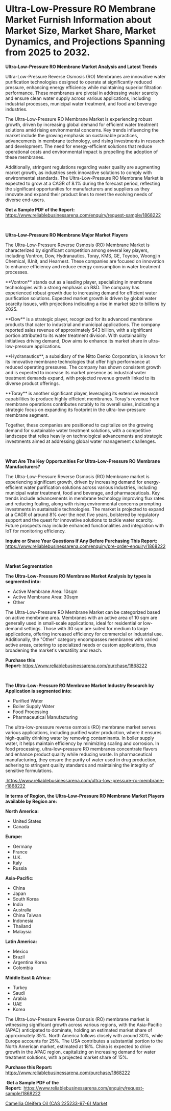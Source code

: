 <p><h1>Ultra-Low-Pressure RO Membrane Market Furnish Information about Market Size, Market Share, Market Dynamics, and Projections Spanning from 2025 to 2032.</h1></p><p><strong>Ultra-Low-Pressure RO Membrane Market Analysis and Latest Trends</strong></p>
<p><p>Ultra-Low-Pressure Reverse Osmosis (RO) Membranes are innovative water purification technologies designed to operate at significantly reduced pressure, enhancing energy efficiency while maintaining superior filtration performance. These membranes are pivotal in addressing water scarcity and ensure clean water supply across various applications, including industrial processes, municipal water treatment, and food and beverage industries.</p><p>The Ultra-Low-Pressure RO Membrane Market is experiencing robust growth, driven by increasing global demand for efficient water treatment solutions amid rising environmental concerns. Key trends influencing the market include the growing emphasis on sustainable practices, advancements in membrane technology, and rising investments in research and development. The need for energy-efficient solutions that reduce operational costs and environmental impact is propelling the adoption of these membranes.</p><p>Additionally, stringent regulations regarding water quality are augmenting market growth, as industries seek innovative solutions to comply with environmental standards. The Ultra-Low-Pressure RO Membrane Market is expected to grow at a CAGR of 8.1% during the forecast period, reflecting the significant opportunities for manufacturers and suppliers as they innovate and expand their product lines to meet the evolving needs of diverse end-users.</p></p>
<p><strong>Get a Sample PDF of the Report:&nbsp;</strong> <a href="https://www.reliablebusinessarena.com/enquiry/request-sample/1868222?utm_campaign=2647&utm_medium=2&utm_source=Github&utm_content=ia&utm_term=03042025&utm_id=ultra-low-pressure-ro-membrane">https://www.reliablebusinessarena.com/enquiry/request-sample/1868222</a></p>
<p>&nbsp;</p>
<p><strong>Ultra-Low-Pressure RO Membrane Major Market Players</strong></p>
<p><p>The Ultra-Low-Pressure Reverse Osmosis (RO) Membrane Market is characterized by significant competition among several key players, including Vontron, Dow, Hydranautics, Toray, KMS, GE, Toyobo, Woongjin Chemical, IUnit, and Hearnest. These companies are focused on innovation to enhance efficiency and reduce energy consumption in water treatment processes.</p><p>**Vontron** stands out as a leading player, specializing in membrane technologies with a strong emphasis on R&D. The company has experienced robust growth due to increasing demand for efficient water purification solutions. Expected market growth is driven by global water scarcity issues, with projections indicating a rise in market size to billions by 2025.</p><p>**Dow** is a strategic player, recognized for its advanced membrane products that cater to industrial and municipal applications. The company reported sales revenue of approximately $43 billion, with a significant portion attributed to its water treatment division. With sustainability initiatives driving demand, Dow aims to enhance its market share in ultra-low-pressure applications.</p><p>**Hydranautics**, a subsidiary of the Nitto Denko Corporation, is known for its innovative membrane technologies that offer high performance at reduced operating pressures. The company has shown consistent growth and is expected to increase its market presence as industrial water treatment demands expand, with projected revenue growth linked to its diverse product offerings.</p><p>**Toray** is another significant player, leveraging its extensive research capabilities to produce highly efficient membranes. Toray's revenue from membrane operations contributes notably to its overall sales, indicating a strategic focus on expanding its footprint in the ultra-low-pressure membrane segment.</p><p>Together, these companies are positioned to capitalize on the growing demand for sustainable water treatment solutions, with a competitive landscape that relies heavily on technological advancements and strategic investments aimed at addressing global water management challenges.</p></p>
<p>&nbsp;</p>
<p><strong>What Are The Key Opportunities For Ultra-Low-Pressure RO Membrane Manufacturers?</strong></p>
<p><p>The Ultra-Low-Pressure Reverse Osmosis (RO) Membrane market is experiencing significant growth, driven by increasing demand for energy-efficient water purification solutions across various industries, including municipal water treatment, food and beverage, and pharmaceuticals. Key trends include advancements in membrane technology improving flux rates and reducing fouling, along with rising environmental concerns prompting investments in sustainable technologies. The market is projected to expand at a CAGR of around 8% over the next five years, bolstered by regulatory support and the quest for innovative solutions to tackle water scarcity. Future prospects may include enhanced functionalities and integration with IoT for monitoring efficiency.</p></p>
<p><strong>Inquire or Share Your Questions If Any Before Purchasing This Report:</strong> <a href="https://www.reliablebusinessarena.com/enquiry/pre-order-enquiry/1868222?utm_campaign=2647&utm_medium=2&utm_source=Github&utm_content=ia&utm_term=03042025&utm_id=ultra-low-pressure-ro-membrane">https://www.reliablebusinessarena.com/enquiry/pre-order-enquiry/1868222</a></p>
<p>&nbsp;</p>
<p><strong>Market Segmentation</strong></p>
<p><strong>The Ultra-Low-Pressure RO Membrane Market Analysis by types is segmented into:</strong></p>
<p><ul><li>Active Membrane Area: 10sqm</li><li>Active Membrane Area: 30sqm</li><li>Other</li></ul></p>
<p><p>The Ultra-Low-Pressure RO Membrane Market can be categorized based on active membrane area. Membranes with an active area of 10 sqm are generally used in small-scale applications, ideal for residential or low-demand settings. Those with 30 sqm are suited for medium to large applications, offering increased efficiency for commercial or industrial use. Additionally, the "Other" category encompasses membranes with varied active areas, catering to specialized needs or custom applications, thus broadening the market's versatility and reach.</p></p>
<p><strong>Purchase this Report:&nbsp;</strong><a href="https://www.reliablebusinessarena.com/purchase/1868222?utm_campaign=2647&utm_medium=2&utm_source=Github&utm_content=ia&utm_term=03042025&utm_id=ultra-low-pressure-ro-membrane">https://www.reliablebusinessarena.com/purchase/1868222</a></p>
<p>&nbsp;</p>
<p><strong>The Ultra-Low-Pressure RO Membrane Market Industry Research by Application is segmented into:</strong></p>
<p><ul><li>Purified Water</li><li>Boiler Supply Water</li><li>Food Processing</li><li>Pharmaceutical Manufacturing</li></ul></p>
<p><p>The ultra-low-pressure reverse osmosis (RO) membrane market serves various applications, including purified water production, where it ensures high-quality drinking water by removing contaminants. In boiler supply water, it helps maintain efficiency by minimizing scaling and corrosion. In food processing, ultra-low-pressure RO membranes concentrate flavors and enhance product quality while reducing waste. In pharmaceutical manufacturing, they ensure the purity of water used in drug production, adhering to stringent quality standards and maintaining the integrity of sensitive formulations.</p></p>
<p><a href="https://www.reliablebusinessarena.com/ultra-low-pressure-ro-membrane-r1868222?utm_campaign=2647&utm_medium=2&utm_source=Github&utm_content=ia&utm_term=03042025&utm_id=ultra-low-pressure-ro-membrane">&nbsp;https://www.reliablebusinessarena.com/ultra-low-pressure-ro-membrane-r1868222</a></p>
<p><strong>In terms of Region, the Ultra-Low-Pressure RO Membrane Market Players available by Region are:</strong></p>
<p>
    <p> <strong> North America: </strong>
        <ul>
            <li>United States</li>
            <li>Canada</li>
        </ul>
        </p> 
    <p> <strong> Europe: </strong>
        <ul>
            <li>Germany</li>
            <li>France</li>
            <li>U.K.</li>
            <li>Italy</li>
            <li>Russia</li>
        </ul>
        </p> 
    <p> <strong> Asia-Pacific: </strong>
        <ul>
            <li>China</li>
            <li>Japan</li>
            <li>South Korea</li>
            <li>India</li>
            <li>Australia</li>
            <li>China Taiwan</li>
            <li>Indonesia</li>
            <li>Thailand</li>
            <li>Malaysia</li>
        </ul>
        </p> 
    <p> <strong> Latin America: </strong>
        <ul>
            <li>Mexico</li>
            <li>Brazil</li>
            <li>Argentina Korea</li>
            <li>Colombia</li>
        </ul>
        </p> 
    <p> <strong> Middle East & Africa: </strong>
        <ul>
            <li>Turkey</li>
            <li>Saudi</li>
            <li>Arabia</li>
            <li>UAE</li>
            <li>Korea</li>
        </ul>
    </p>
    </p>
<p><p>The Ultra-Low-Pressure Reverse Osmosis (RO) membrane market is witnessing significant growth across various regions, with the Asia-Pacific (APAC) anticipated to dominate, holding an estimated market share of approximately 35%. North America follows closely with around 30%, while Europe accounts for 25%. The USA contributes a substantial portion to the North American market, estimated at 18%. China is expected to drive growth in the APAC region, capitalizing on increasing demand for water treatment solutions, with a projected market share of 15%.</p></p>
<p><strong>Purchase this Report: </strong><a href="https://www.reliablebusinessarena.com/purchase/1868222?utm_campaign=2647&utm_medium=2&utm_source=Github&utm_content=ia&utm_term=03042025&utm_id=ultra-low-pressure-ro-membrane">https://www.reliablebusinessarena.com/purchase/1868222</a></p>
<p>&nbsp;<strong>Get a Sample PDF of the Report:&nbsp;&nbsp;</strong><a href="https://www.reliablebusinessarena.com/enquiry/request-sample/1868222?utm_campaign=2647&utm_medium=2&utm_source=Github&utm_content=ia&utm_term=03042025&utm_id=ultra-low-pressure-ro-membrane">https://www.reliablebusinessarena.com/enquiry/request-sample/1868222</a></p>
<p><strong></strong></p>
<p><p><a href="https://github.com/curinbucan9/Market-Research-Report-List-1/blob/main/camellia-oleifera-oil-cas-225233-97-6-market.md?utm_campaign=2647&utm_medium=2&utm_source=Github&utm_content=ia&utm_term=03042025&utm_id=ultra-low-pressure-ro-membrane">Camellia Oleifera Oil (CAS 225233-97-6) Market</a></p></p>